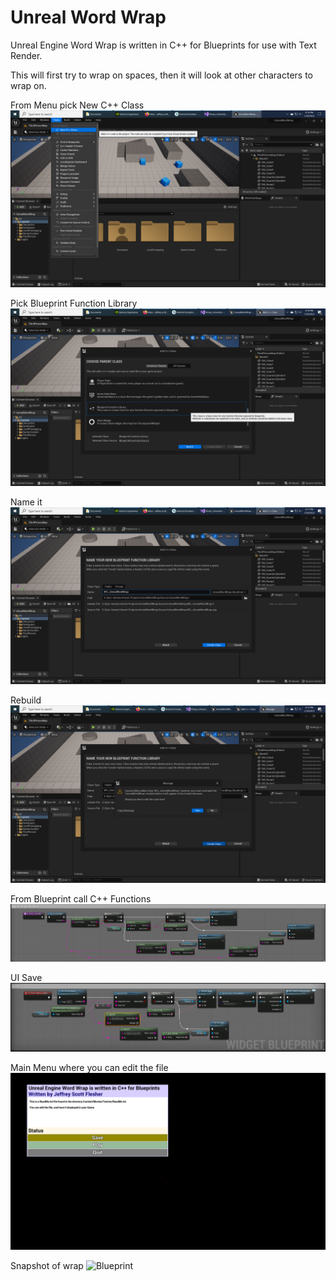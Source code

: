 # Unreal Word Wrap

Unreal Engine Word Wrap is written in C++ for Blueprints for use with Text Render.

This will first try to wrap on spaces, then it will look at other characters to wrap on.

From Menu pick New C++ Class
![Blueprint](https://github.com/Light-Wizzard/UnrealWordWrap/blob/main/images/FromMenu.png)

Pick Blueprint Function Library
![Blueprint](https://github.com/Light-Wizzard/UnrealWordWrap/blob/main/images/BFL.png)

Name it
![Blueprint](https://github.com/Light-Wizzard/UnrealWordWrap/blob/main/images/Name-BFL.png)

Rebuild
![Blueprint](https://github.com/Light-Wizzard/UnrealWordWrap/blob/main/images/Rebuild.png)

From Blueprint call C++ Functions
![Blueprint](https://github.com/Light-Wizzard/UnrealWordWrap/blob/main/images/BlueprintWrap.png)

UI Save
![Blueprint](https://github.com/Light-Wizzard/UnrealWordWrap/blob/main/images/SaveWrapper.png)

Main Menu where you can edit the file
![Blueprint](https://github.com/Light-Wizzard/UnrealWordWrap/blob/main/images/MainMenu.png)

Snapshot of wrap
![Blueprint](https://github.com/Light-Wizzard/UnrealWordWrap/blob/main/images/Snapshot.png)

